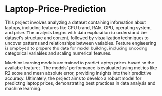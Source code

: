 # Laptop-Price-Prediction

This project involves analyzing a dataset containing information about laptops, including features like CPU brand, RAM, GPU, operating system, and price. The analysis begins with data exploration to understand the dataset's structure and content, followed by visualization techniques to uncover patterns and relationships between variables. Feature engineering is employed to prepare the data for model building, including encoding categorical variables and scaling numerical features. 

Machine learning models are trained to predict laptop prices based on the available features. The models' performance is evaluated using metrics like R2 score and mean absolute error, providing insights into their predictive accuracy. Ultimately, the project aims to develop a robust model for predicting laptop prices, demonstrating best practices in data analysis and machine learning.

